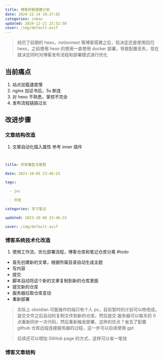 ```yaml
---
title: 博客终极搭建计划
date: 2024-12-14 19:37:02
categories: inbox
updated: 2024-12-21 23:52:50
cover: /img/default.avif
---
```

> 经历了前期的 hexo，notionnext 等博客搭建之后，现决定还是使用回归 hexo，之前使用 hexo 的使用一直使用 docker 部署，导致配置丢失，现在就决定同时对博客发布流程和部署模式进行优化

## 当前痛点

1. 站点加载速度慢
2. nginx 加证书后，5s 断连
3. 对 hexo 不熟悉，掌控不完全
4. 发布流程链路过长

## 改进步骤

### 文章结构改造

1. 文章自动化插入属性 参考 inner 插件

```yaml


title: 共享模型与管程

date: 2023-10-05 23:46:23

tags:

  - juc

  - 并发

categories: 学习笔记

updated: 2023-10-06 23:46:23

cover: /img/default.avif


```

### 博客系统技术化改造

1. 使用工作流，优化部署流程，博客仓库和笔记仓库分离 #todo

- 首先创建新的文章，根据所属目录自动生成主题
- 写内容
- 提交
- 脚本自动将这个新的文章复制到新的仓库里面
- 提交新的仓库
- 服务器拉取仓库变动
- 重新部署

> 实际上 obsidian 可能操作的端只有个人 pc，目前暂时的计划可以修改成，提交文件之后自动的复制文件到新的仓库，然后提交
> 服务器可以每天的 0 点重新同步一次代码，然后重新触发部署，这样的优点？省去了配置 github 仓库远程连接服务器的过程，这一步可以后续使用 gpt

> 后续还可以增加 GitHub page 的方式，这样可以省一笔钱

### 博客文章结构
